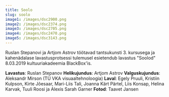```yaml
---
title: Soolo
slug: soolo
image1: /images/dsc2900.png
image2: /images/dsc2374.png
image3: /images/dsc2705.png
image4: /images/dsc2470.png
image5: /images/dsc3143.png
---
```

Ruslan Stepanovi ja Artjom Astrov töötavad tantsukunsti 3. kursusega ja kahenädalase lavastusprotsessi tulemusel esietendub lavastus "Soolod" 8.03.2019  kultuuriakadeemia BlackBox'is.

**Lavastus**: Ruslan Stepanov **Helikujundus**: Artjom Astrov **Valguskujundus**: Aleksandr Mirson (TÜ VKA visuaaltehnoloogia) **Laval**: Egely Pruuli, Kristiin Kulpson, Kirte Jõesaar, Mari-Liis Tali, Joanna Kärt Pärtel, Liis Konsap, Helina Karvak, Tuuli Roosi ja Alexis Sarah Garner **Fotod**: Taavet Jansen
